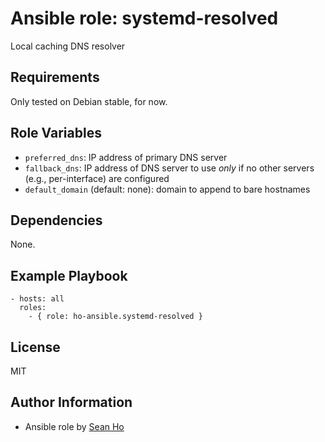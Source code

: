 # Ansible role: systemd-resolved
Local caching DNS resolver

## Requirements
Only tested on Debian stable, for now.

## Role Variables
+ `preferred_dns`: IP address of primary DNS server
+ `fallback_dns`: IP address of DNS server to use *only* if no other servers (e.g., per-interface) are configured
+ `default_domain` (default: none): domain to append to bare hostnames

## Dependencies
None.

## Example Playbook

```
- hosts: all
  roles:
    - { role: ho-ansible.systemd-resolved }
```

## License
MIT

## Author Information
+ Ansible role by [Sean Ho](https://github.com/ho-ansible/)
